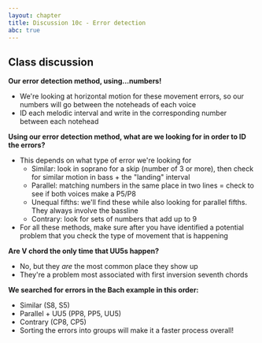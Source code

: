 ```yaml
---
layout: chapter
title: Discussion 10c - Error detection
abc: true
---
```


## Class discussion

**Our error detection method, using...numbers!**
- We're looking at horizontal motion for these movement errors, so our numbers will go between the noteheads of each voice
- ID each melodic interval and write in the corresponding number between each notehead

**Using our error detection method, what are we looking for in order to ID the errors?**
- This depends on what type of error we're looking for
  - Similar: look in soprano for a skip (number of 3 or more), then check for similar motion in bass + the "landing" interval
  - Parallel: matching numbers in the same place in two lines = check to see if both voices make a P5/P8
  - Unequal fifths: we'll find these while also looking for parallel fifths. They always involve the bassline
  - Contrary: look for sets of numbers that add up to 9
- For all these methods, make sure after you have identified a potential problem that you check the type of movement that is happening

**Are V chord the only time that UU5s happen?**
- No, but they *are* the most common place they show up
- They're a problem most associated with first inversion seventh chords

**We searched for errors in the Bach example in this order:**
- Similar (S8, S5)
- Parallel + UU5 (PP8, PP5, UU5)
- Contrary (CP8, CP5)
- Sorting the errors into groups will make it a faster process overall!
